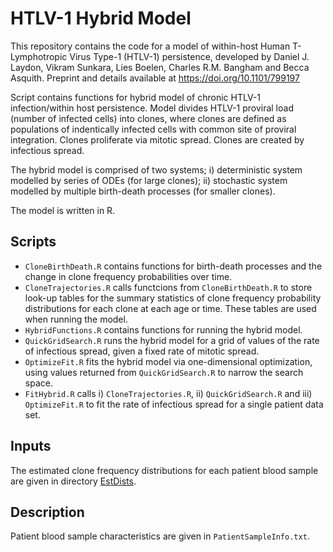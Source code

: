 # HTLV-1 Hybrid Model

This repository contains the code for a model of within-host Human T-Lymphotropic Virus Type-1 (HTLV-1) persistence, developed by Daniel J. Laydon, Vikram Sunkara, Lies Boelen, Charles R.M. Bangham and Becca Asquith. Preprint and details available at <https://doi.org/10.1101/799197>

Script contains functions for hybrid model of chronic HTLV-1 infection/within host persistence. Model divides HTLV-1 proviral load (number of infected cells) into clones, where clones are defined as populations of indentically infected cells with common site of proviral integration. Clones proliferate via mitotic spread. Clones are created by infectious spread.

The hybrid model is comprised of two systems; i) deterministic system modelled by series of ODEs (for large clones); ii) stochastic system modelled by multiple birth-death processes (for smaller clones).  

The model is written in R.

## Scripts
- `CloneBirthDeath.R` contains functions for birth-death processes and the change in clone frequency probabilities over time.
- `CloneTrajectories.R` calls functcions from `CloneBirthDeath.R` to store look-up tables for the summary statistics of clone frequency probability distributions for each clone at each age or time. These tables are used when running the model.
- `HybridFunctions.R` contains functions for running the hybrid model.
- `QuickGridSearch.R` runs the hybrid model for a grid of values of the rate of infectious spread, given a fixed rate of mitotic spread.
- `OptimizeFit.R` fits the hybrid model via one-dimensional optimization, using values returned from `QuickGridSearch.R` to narrow the search space.
- `FitHybrid.R` calls i) `CloneTrajectories.R`, ii) `QuickGridSearch.R` and iii) `OptimizeFit.R` to fit the rate of infectious spread for a single patient data set.

## Inputs
The estimated clone frequency distributions for each patient blood sample are given in directory [EstDists](./Inputs/EstDists). 

## Description
Patient blood sample characteristics are given in `PatientSampleInfo.txt`.